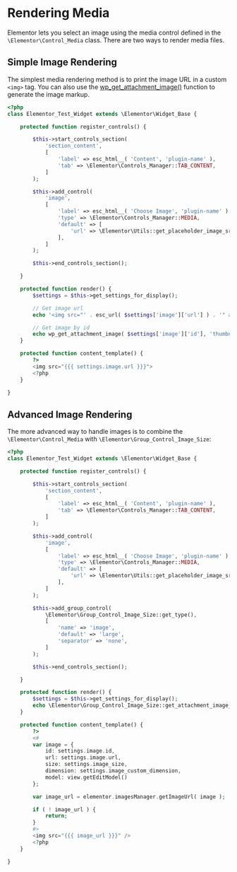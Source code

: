 # Rendering Media

Elementor lets you select an image using the media control defined in the `\Elementor\Control_Media` class. There are two ways to render media files.

## Simple Image Rendering

The simplest media rendering method is to print the image URL in a custom `<img>` tag. You can also use the [wp_get_attachment_image()](https://developer.wordpress.org/reference/functions/wp_get_attachment_image/) function to generate the image markup.

```php {14-23,33,36,41}
<?php
class Elementor_Test_Widget extends \Elementor\Widget_Base {

	protected function register_controls() {

		$this->start_controls_section(
			'section_content',
			[
				'label' => esc_html__( 'Content', 'plugin-name' ),
				'tab' => \Elementor\Controls_Manager::TAB_CONTENT,
			]
		);

		$this->add_control(
			'image',
			[
				'label' => esc_html__( 'Choose Image', 'plugin-name' ),
				'type' => \Elementor\Controls_Manager::MEDIA,
				'default' => [
					'url' => \Elementor\Utils::get_placeholder_image_src(),
				],
			]
		);

		$this->end_controls_section();

	}

	protected function render() {
		$settings = $this->get_settings_for_display();

		// Get image url
		echo '<img src="' . esc_url( $settings['image']['url'] ) . '" alt="">';

		// Get image by id
		echo wp_get_attachment_image( $settings['image']['id'], 'thumbnail' );
	}

	protected function content_template() {
		?>
		<img src="{{{ settings.image.url }}}">
		<?php
	}

}
```

## Advanced Image Rendering

The more advanced way to handle images is to combine the `\Elementor\Control_Media` with `\Elementor\Group_Control_Image_Size`:

```php {14-23,25-32,40,45-60}
<?php
class Elementor_Test_Widget extends \Elementor\Widget_Base {

	protected function register_controls() {

		$this->start_controls_section(
			'section_content',
			[
				'label' => esc_html__( 'Content', 'plugin-name' ),
				'tab' => \Elementor\Controls_Manager::TAB_CONTENT,
			]
		);

		$this->add_control(
			'image',
			[
				'label' => esc_html__( 'Choose Image', 'plugin-name' ),
				'type' => \Elementor\Controls_Manager::MEDIA,
				'default' => [
					'url' => \Elementor\Utils::get_placeholder_image_src(),
				],
			]
		);

		$this->add_group_control(
			\Elementor\Group_Control_Image_Size::get_type(),
			[
				'name' => 'image',
				'default' => 'large',
				'separator' => 'none',
			]
		);

		$this->end_controls_section();

	}

	protected function render() {
		$settings = $this->get_settings_for_display();
		echo \Elementor\Group_Control_Image_Size::get_attachment_image_html( $settings );
	}

	protected function content_template() {
		?>
		<#
		var image = {
			id: settings.image.id,
			url: settings.image.url,
			size: settings.image_size,
			dimension: settings.image_custom_dimension,
			model: view.getEditModel()
		};

		var image_url = elementor.imagesManager.getImageUrl( image );

		if ( ! image_url ) {
			return;
		}
		#>
		<img src="{{{ image_url }}}" />
		<?php
	}

}
```
